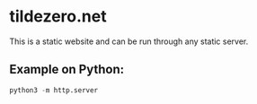 # tildezero.net

This is a static website and can be run through any static server.

## Example on Python:
```python
python3 -m http.server
```
